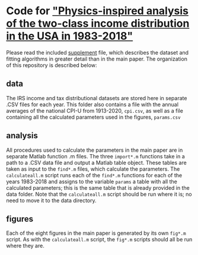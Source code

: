 # Code for ["Physics-inspired analysis of the two-class income distribution in the USA in 1983-2018"](https://arxiv.org/abs/2110.03140)
Please read the included [supplement](https://github.com/dkludwig/two-class-income-distribution/blob/main/supplement.pdf) file, which describes the dataset and fitting algorithms in greater detail than in the main paper. The organization of this repository is described below: 
## data 
The IRS income and tax distributional datasets are stored here in separate .CSV files for each year. This folder also contains a file with the annual averages of the national CPI-U from 1913-2020, `cpi.csv`, as well as a file containing all the calculated parameters used in the figures, `params.csv`
## analysis 
All procedures used to calculate the parameters in the main paper are in separate Matlab function .m files. The three `import*.m` functions take in a path to a .CSV data file and output a Matlab table object. These tables are taken as input to the `find*.m` files, which calculate the parameters. The `calculateall.m` script runs each of the `find*.m` functions for each of the years 1983-2018 and assigns to the variable `params` a table with all the calculated parameters; this is the same table that is already provided in the data folder. Note that the `calculateall.m` script should be run where it is; no need to move it to the data directory.
## figures
Each of the eight figures in the main paper is generated by its own `fig*.m` script. As with the `calculateall.m` script, the `fig*.m` scripts should all be run where they are.
